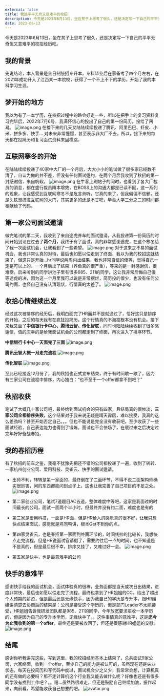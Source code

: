 ```yaml
---
external: false
title: 我这平平无奇又意难平的校招
description: 今天是2023年6月13日，坐在凳子上思考了很久，还是决定写一下自己的平平无奇但又意难平的校招经历...
date: 2023-06-13
---
```


今天是2023年6月13日，坐在凳子上思考了很久，还是决定写一下自己的平平无奇但又意难平的校招经历吧。

## 我的背景
先说结论，本人背景是全日制统招专升本，专科毕业后在家备考了四个月左右，在2021年成功升入了江西某一本院校，获得了一个不上不下的学历，开始了我的本科学习生涯。

## 梦开始的地方
我以为有了一本学历，在校招过程中的路会好走一些，所以在把手上的复习资料复习完毕后，2022年7月6号，我满怀信心的投出了自己的第一份简历，投给了网易。
![image.png](https://p1-juejin.byteimg.com/tos-cn-i-k3u1fbpfcp/3d1a549717d1441b918ae6f2dfb41f05~tplv-k3u1fbpfcp-watermark.image?)
在接下来的几天又陆陆续续投递了腾讯、阿里巴巴、虾皮、小米、拼多多、快手... 对未来非常憧憬，甚至表示非大厂不去，所以，接下来的每天都在投简历和复习面试资料来回横跳，

## 互联网寒冬的开始
在陆陆续续投递了40家中大厂的一个月后，大大小小的笔试做了很多家已经数不清了，自认为做的并不差，但没有任何面试邀约，在两个月后我收到了秋招的第一封感谢信，来自帆软。
![image.png](https://p1-juejin.byteimg.com/tos-cn-i-k3u1fbpfcp/13ff2f7ad84749b29fd9e02a9cf204f9~tplv-k3u1fbpfcp-watermark.image?)
在牛客上刷帖子的同时，也看到了各大厂裁员的消息，都在盛行裁员降本增效，在BOSS上的沟通大都是已读不回，这一系列的现象，让我感受到互联网寒冬不是危言耸听，它真的来了，但我偏偏不信邪，还是头铁想挤进互联网的大门，其实更多的还是不甘吧，毕竟大学三分之二的时间都奉献给了代码。

## 第一家公司面试邀请
做完笔试的第二天，我收到了来自途虎养车的面试邀请，从我投递第一份简历的时间开始到现在过去了**两个月**，我终于有了面试，真的非常感谢途虎，在这个寒冬给了我一次面试机会，让我看到了一些希望。
![image.png](https://p6-juejin.byteimg.com/tos-cn-i-k3u1fbpfcp/f00df1b6eec24aa48134f3183414d0cc~tplv-k3u1fbpfcp-watermark.image?)
对于这来之不易的面试机会，我也非常认真的对待，最后也如愿以偿走到了终面，我以为我的校招这就结束了，但这只是开始...hr同学说两周内出结果，我也非常自信的傻等，觉得自己一定是可以上的。一个月后出了结果（养鱼真的很严重），等来的是一封感谢信，很难受。后来听别的同学讲池子里有很多985、211的同学，这让我非常后悔自己傻等途虎的决，因为这一个月里我可以说是非常摆烂，简历投的很少，也没有任何公司约面，也怪自己没有认清现状，行情真的太差了。
![image.png](https://p1-juejin.byteimg.com/tos-cn-i-k3u1fbpfcp/16a519eb3c464791b2606661cdb1281b~tplv-k3u1fbpfcp-watermark.image?)

## 收拾心情继续出发
经过这次被排序的经历后，我明白面完了HR面并不是就通过了，恰好这只是排序的开始，之后的每天我有在疯狂投简历。这个行情真的不海投根本没有机会。接下来我又面了**中信银行卡中心、腾讯云智、传化智联**，同时也陆陆续续收到了很多感谢信，值的庆幸的是给我面试机会的公司都走到了终面，再次进入了排序环节。

**中信银行卡中心一天面完了三面**
![image.png](https://p3-juejin.byteimg.com/tos-cn-i-k3u1fbpfcp/46ee4b9fce614fbf9892d1ddf5d0ac86~tplv-k3u1fbpfcp-watermark.image?)

**腾讯云智大概一月走完流程**
![image.png](https://p1-juejin.byteimg.com/tos-cn-i-k3u1fbpfcp/9bd401e6c8254bc6b70066f8c0859857~tplv-k3u1fbpfcp-watermark.image?)

**传化智联**
![image.png](https://p3-juejin.byteimg.com/tos-cn-i-k3u1fbpfcp/fe72dfd5eca845e588aba858478493c4~tplv-k3u1fbpfcp-watermark.image?)

至此已经接近12月份了，我的秋招也正式宣布结束，终于有时间歇一歇了，因为有三家公司在流程中排序，内心独白：“也不至于一个offer都拿不到吧？”

## 秋招收获
笔试了大概几十家公司吧，最终给到面试机会的只有四家，且结局真的很惨淡，**三家公司全都排序失败**，这个结果对于我来说无疑是晴天霹雳，难以接受，我真的这么差劲吗？甚至开始否定自己。。。但也不能说是完全没有收获吧，至少收获了一些面试经验，自己表达能力也得到了锻炼，面试也不会怯场了，在缓过来之后决定过完年好好备战春招。

## 我的春招历程
有了秋招的前车之鉴，我毫不犹豫先把还不错的公司都投递了一遍，收到了转转、一家杭州创业公司、爱用科技、灵雀云、快手的面试邀请。
- 出师不利，转转是第一家面的，最终倒在了二面环节，不得不说二面架构师确实很厉害，问的东西都能问到点子上，这也让我完善了自己项目的不足之处。
![image.png](https://p3-juejin.byteimg.com/tos-cn-i-k3u1fbpfcp/6a06517c49be4930829a6dc83907c9ef~tplv-k3u1fbpfcp-watermark.image?)

- 第二家创业公司，笔试7道题目AC五道，整体难度中等吧，这家是我面过的时间最长的公司，面试一面两个半小时，但最终并没有约二面，难度也是有的

- 第三家是爱用科技，一面是HR面，但是HR给人的感觉真的很不好，让我只想快点结束面试，感觉就是鸡同鸭讲，根本Get不到你的点。

- 第四家灵雀云，也是春招第一家面到终面环节的，时间线拉的比较长，我想快点走完流程，但是HR说面试官请假了，需要约往后一点的时间，也不知道是不是真的，但是最后很不幸，排序又挂了，又难过好一会。
![image.png](https://p1-juejin.byteimg.com/tos-cn-i-k3u1fbpfcp/2d44294e43e841e99b877cb338d2471b~tplv-k3u1fbpfcp-watermark.image?)

- 第五家是快手，也是最意难平的公司

## 快手的意难平
感谢快手给我的面试机会，面试体验真的很棒，业务面都是当天或次日出结果，进度非常快，最后也如愿以偿走完了流程，最终也拿到了HR姐姐的OC，给出了超出个人预期的薪资，但是最后还是无缘快手，因为我自己的学历是专升本，跟HR姐姐讲清楚去协商后的结果是：公司是接受这个学历的，但是部门Leader不太能接受，HR姐姐告诉我研发团队都是985、211的同学，今年放宽要求招收一本学历的，但是因为自己的专升本学历，无缘快手了。。这件事情真的意难平，这是**迄今为止我收到的第一个offer**，最终还是要被收回了，但还是很感谢HR姐姐的安慰。
![image.png](https://p3-juejin.byteimg.com/tos-cn-i-k3u1fbpfcp/096aa922fce945668c1ac3c2fd7e5a1b~tplv-k3u1fbpfcp-watermark.image?)

## 结尾
感谢你听我讲完这些，写到这里，我的校招经历基本上结束了，总共面试9家公司，六家终面，收到一个offer，至少自己的能力是被认可的，虽然现在还是失业状态，每天在投简历和写代码中度过，面试机会少之又少，我常常会想，计算机真的还有做的必要吗？那不走计算机这个行业我又能去做什么呢？好像也还是有很多同学没有找到工作吧？。。嗯...虽然路很难走，但还是鼓励自己继续加油，振作起来，向前看，希望能收获自己想要的吧。
![avatar.png](https://avatars.githubusercontent.com/u/54731221?v=4)